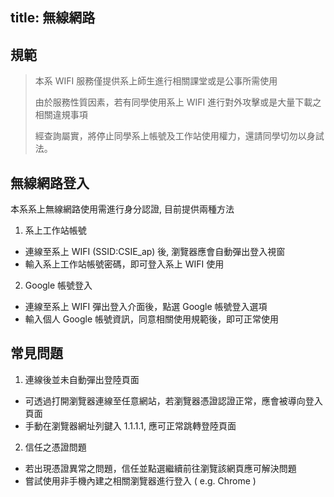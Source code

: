 title: 無線網路
---
## 規範
<blockquote>本系 WIFI 服務僅提供系上師生進行相關課堂或是公事所需使用

由於服務性質因素，若有同學使用系上 WIFI 進行對外攻擊或是大量下載之相關違規事項

經查詢屬實，將停止同學系上帳號及工作站使用權力，還請同學切勿以身試法。
</blockquote>

## 無線網路登入

本系系上無線網路使用需進行身分認證, 目前提供兩種方法

1. 系上工作站帳號
  + 連線至系上 WIFI (SSID:CSIE_ap) 後, 瀏覽器應會自動彈出登入視窗
  + 輸入系上工作站帳號密碼，即可登入系上 WIFI 使用


2. Google 帳號登入
  + 連線至系上 WIFI 彈出登入介面後，點選 Google 帳號登入選項
  + 輸入個人 Google 帳號資訊，同意相關使用規範後，即可正常使用


## 常見問題
1. 連線後並未自動彈出登陸頁面
  + 可透過打開瀏覽器連線至任意網站，若瀏覽器憑證認證正常，應會被導向登入頁面
  + 手動在瀏覽器網址列鍵入 1.1.1.1, 應可正常跳轉登陸頁面


2. 信任之憑證問題
  + 若出現憑證異常之問題，信任並點選繼續前往瀏覽該網頁應可解決問題
  + 嘗試使用非手機內建之相關瀏覽器進行登入 ( e.g. Chrome )
